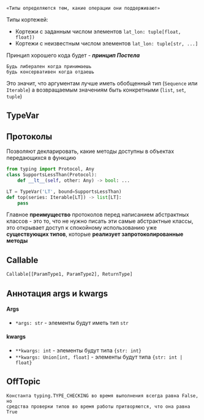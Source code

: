 
	«Типы определяются тем, какие операции они поддерживают»

Типы кортежей:
- Кортежи с заданным числом элементов `lat_lon: tuple[float, float])`
- Кортежи с неизвестным числом элементов `lat_lon: tuple[str, ...]`

Принцип хорошего кода будет - ***принцип Постела***

	Будь либерален когда принимаешь
	будь консервативен когда отдаешь

Это значит, что аргументам лучше иметь обобщенный тип (`Sequence` или `Iterable`) а возвращаемым значениям быть конкретными (`list`, `set`, `tuple`)


## TypeVar


## Протоколы
Позволяют декларировать, какие методы доступны в объектах передающихся в функцию

```python
from typing import Protocol, Any
class SupportsLessThan(Protocol):
	def __lt__(self, other: Any) -> bool: ...
```

```python
LT = TypeVar('LT', bound=SupportsLessThan)
def top(series: Iterable[LT]) -> list[LT]:
	pass
```

Главное **преимущество** протоколов перед написанием абстрактных классов - это то, что не нужно писать эти самые абстрактные классы, это открывает доступ к спокойному использованию уже **существующих типов**, которые **реализует запротоколированные методы**

## Callable

```python
Callable[[ParamType1, ParamType2], ReturnType]
```


## Аннотация args и kwargs

#### Args

- `*args: str` - элементы будут иметь тип `str`

#### kwargs

- `**kwargs: int` - элементы будут типа `{str: int}`
- `**kwargs: Union[int, float]` - элементы будут типа `{str: int | float}`
## OffTopic

	Константа typing.TYPE_CHECKING во время выполнения всегда равна False, но
	средства проверки типов во время работы притворяются, что она равна True

